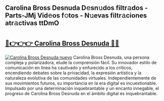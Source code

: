 ## Carolina Bross Desnuda D𝚎sn𝚞dos filtr𝚊dos - Parts-JMj Vid𝚎os f𝚘tos - N𝚞evas filtr𝚊ciones atr𝚊ctivas ttDmO

# <h2><a href="http://mbc6e1d.tromn.icu/?c=Carolina+Bross+Desnuda">🔗👉👉👉 Carolina Bross Desnuda 🔗🔗</a></h2>

[![Carolina Bross Desnuda nuevo](https://i.imgur.com/pEAQMta.gif)](http://mbc6e1d.tromn.icu/?c=Carolina+Bross+Desnuda)
Carolina Bross Desnuda, una persona compleja y polarizadora, elude la comprensión fácil. Su innovador estilo de comunicación en línea ha cautivado y enfurecido a los críticos, encendiendo debates sobre la privacidad, la expresión artística y la naturaleza evolutiva de las comunidades virtuales. Independientemente de sus movimientos futuros, su importancia en la era digital es incuestionable. Impulsado por una determinación inquebrantable y un encanto innegable, el progreso de Carolina Bross Desnuda en el ámbito digital es inquebrantable.
